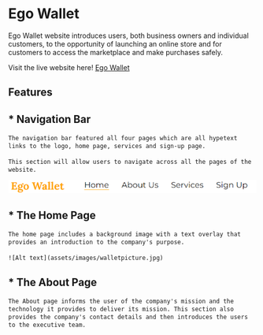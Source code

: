 # Ego Wallet

Ego Wallet website introduces users, both business owners and individual customers, 
to the opportunity of launching an online store and for customers to access the marketplace 
and make purchases safely.

Visit the live website here! [Ego Wallet](https://bodeode1.github.io/Ego-Wallet-/)

## Features 
## * Navigation Bar
    The navigation bar featured all four pages which are all hypetext links to the logo, home page, services and sign-up page. 

    This section will allow users to navigate across all the pages of the website.
![Alt text](assets/images/navbar.png)
    
## * The Home Page
    The home page includes a background image with a text overlay that provides an introduction to the company's purpose.

    ![Alt text](assets/images/walletpicture.jpg)

## * The About Page
    The About page informs the user of the company's mission and the technology it provides to deliver its mission. This section also provides the company's contact details and then introduces the users to the executive team.


